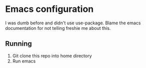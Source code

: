 # Emacs configuration
I was dumb before and didn't use use-package.
Blame the emacs documentation for not telling freshie me about this.

## Running
1. Git clone this repo into home directory
2. Run emacs
